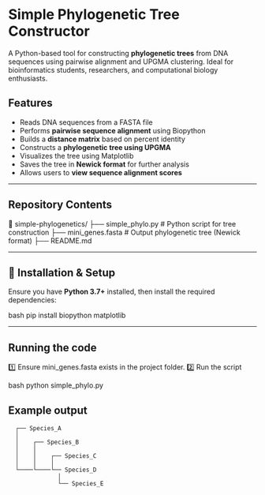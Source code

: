 #  Simple Phylogenetic Tree Constructor

 A Python-based tool for constructing **phylogenetic trees** from DNA sequences using pairwise alignment and UPGMA clustering. Ideal for bioinformatics students, researchers, and computational biology enthusiasts.

##  Features
- Reads DNA sequences from a FASTA file  
- Performs **pairwise sequence alignment** using Biopython  
- Builds a **distance matrix** based on percent identity  
- Constructs a **phylogenetic tree using UPGMA**  
-  Visualizes the tree using Matplotlib  
-  Saves the tree in **Newick format** for further analysis  
- Allows users to **view sequence alignment scores**  

---

##  Repository Contents

📁 simple-phylogenetics/ ├── simple_phylo.py      # Python script for tree construction ├── mini_genes.fasta          # Output phylogenetic tree (Newick format) ├── README.md


---

## 🔧 Installation & Setup

Ensure you have **Python 3.7+** installed, then install the required dependencies:

bash
pip install biopython matplotlib

---
##  Running the code
1️⃣ Ensure mini_genes.fasta exists in the project folder.
2️⃣ Run the script

bash
python simple_phylo.py

##  Example output

      ┌── Species_A
      │      
      │    ┌── Species_B
      │    │      
      │    │    ┌── Species_C
      │    │    │      
      └────└────└── Species_D
                  │      
                  └── Species_E


